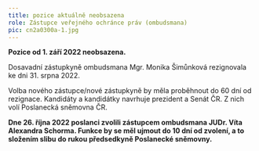 ```yaml
---
title: pozice aktuálně neobsazena
role: Zástupce veřejného ochránce práv (ombudsmana)
pic: cn2a0300a-1.jpg
---
```

**Pozice od 1. září 2022 neobsazena.** 

Dosavadní zástupkyně ombudsmana Mgr. Monika Šimůnková rezignovala ke dni 31. srpna 2022. 

Volba nového zástupce/nové zástupkyně by měla proběhnout do 60 dní od rezignace. Kandidáty a kandidátky navrhuje prezident a Senát ČR. Z nich volí Poslanecká sněmovna ČR.

**D﻿ne 26. října 2022 poslanci zvolili zástupcem ombudsmana JUDr. Víta Alexandra Schorma. Funkce by se měl ujmout do 10 dní od zvolení, a to složením slibu do rukou předsedkyně Poslanecké sněmovny.**